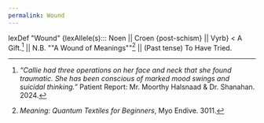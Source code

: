 ```yaml
---
permalink: Wound
---
```

lexDef "Wound" {lexAllele(s)::: Noen || Croen {post-schism} || Vyrb} < A Gift.[^WoundNoen] || N.B. ""A Wound of Meanings""[^WoundCroen] || (Past tense) To Have Tried.

[^WoundNoen]: *“Callie had three operations on her face and neck that she found traumatic. She has been conscious of marked mood swings and suicidal thinking.”* Patient Report: Mr. Moorthy Halsnaad & Dr. Shanahan. 2024. 
[^WoundCroen]: *Meaning: Quantum Textiles for Beginners*, Myo Endive. 3011.

